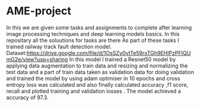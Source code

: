 # AME-project
In this we are given some tasks and assignments to complete after learning image processing techniques and deep learning models basics.
In this repositary all the soluutions for tasks are there
As part of these tasks I trained railway track fault detection model.
Dataset:https://drive.google.com/file/d/1OsSZy0vtTe59rxTGh9EHlPzPFIQUmG2e/view?usp=sharing
In this model I trained a Resnet50 model by applying data augmentation to train data and resizing and normalizing the test data and a part of train data taken as validation data for doing validation and trained the model by using adam optimiser in 10 epochs and cross entropy loss was calculated and also finally calculated accuracy ,f1 score, recall and plotted training and validation losses .
The model achieved a accuracy of 97.3.
